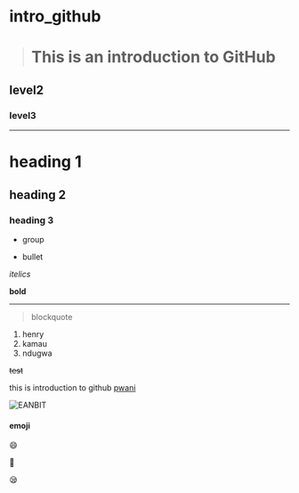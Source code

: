 # intro_github 
> # This is an introduction to GitHub 
## level2
### level3

---
<h1> heading 1 </h1>
<h2> heading 2 </h1>
<h3> heading 3 </h1>

* group

- bullet
 
*itelics* 

**bold**

---

> blockquote

1. henry
3. kamau 
2. ndugwa

~~test~~

this is introduction to github [pwani](https://www.pu.ac.ke/index.php/en/)

![EANBIT](https://user-images.githubusercontent.com/54845458/140490963-9264668b-d9f7-47b4-8534-c9bd8145944c.png)

#### emoji

:smile:

:tada:

:sleepy:



